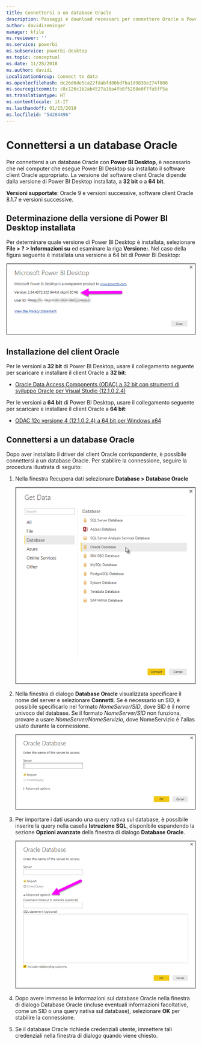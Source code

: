 ```yaml
---
title: Connettersi a un database Oracle
description: Passaggi e download necessari per connettere Oracle a Power BI Desktop
author: davidiseminger
manager: kfile
ms.reviewer: ''
ms.service: powerbi
ms.subservice: powerbi-desktop
ms.topic: conceptual
ms.date: 11/28/2018
ms.author: davidi
LocalizationGroup: Connect to data
ms.openlocfilehash: dc26d6de5ca22fdabfd80bd7ba1d9830e274f808
ms.sourcegitcommit: c8c126c1b2ab4527a16a4fb8f5208e0f7fa5ff5a
ms.translationtype: HT
ms.contentlocale: it-IT
ms.lasthandoff: 01/15/2019
ms.locfileid: "54284496"
---
```

# <a name="connect-to-an-oracle-database"></a>Connettersi a un database Oracle
Per connettersi a un database Oracle con **Power BI Desktop**, è necessario che nel computer che esegue Power BI Desktop sia installato il software client Oracle appropriato. La versione del software client Oracle dipende dalla versione di Power BI Desktop installata, a **32 bit** o a **64 bit**.

**Versioni supportate**: Oracle 9 e versioni successive, software client Oracle 8.1.7 e versioni successive.

## <a name="determining-which-version-of-power-bi-desktop-is-installed"></a>Determinazione della versione di Power BI Desktop installata
Per determinare quale versione di Power BI Desktop è installata, selezionare **File > ? > Informazioni su** ed esaminare la riga **Versione:**. Nel caso della figura seguente è installata una versione a 64 bit di Power BI Desktop:

![](media/desktop-connect-oracle-database/connect-oracle-database_1.png)

## <a name="installing-the-oracle-client"></a>Installazione del client Oracle
Per le versioni a **32 bit** di Power BI Desktop, usare il collegamento seguente per scaricare e installare il client Oracle a **32 bit**:

* [Oracle Data Access Components (ODAC) a 32 bit con strumenti di sviluppo Oracle per Visual Studio (12.1.0.2.4)](http://www.oracle.com/technetwork/topics/dotnet/utilsoft-086879.html)

Per le versioni a **64 bit** di Power BI Desktop, usare il collegamento seguente per scaricare e installare il client Oracle a **64 bit**:

* [ODAC 12c versione 4 (12.1.0.2.4) a 64 bit per Windows x64](http://www.oracle.com/technetwork/database/windows/downloads/index-090165.html)

## <a name="connect-to-an-oracle-database"></a>Connettersi a un database Oracle
Dopo aver installato il driver del client Oracle corrispondente, è possibile connettersi a un database Oracle. Per stabilire la connessione, seguire la procedura illustrata di seguito:

1. Nella finestra Recupera dati selezionare **Database > Database Oracle**
   
   ![](media/desktop-connect-oracle-database/connect-oracle-database_2.png)
2. Nella finestra di dialogo **Database Oracle** visualizzata specificare il nome del server e selezionare **Connetti**. Se è necessario un SID, è possibile specificarlo nel formato *NomeServer/SID*, dove SID è il nome univoco del database. Se il formato *NomeServer/SID* non funziona, provare a usare *NomeServer/NomeServizio*, dove NomeServizio è l'alias usato durante la connessione.
   
   ![](media/desktop-connect-oracle-database/connect-oracle-database_3.png)
3. Per importare i dati usando una query nativa sul database, è possibile inserire la query nella casella **Istruzione SQL**, disponibile espandendo la sezione **Opzioni avanzate** della finestra di dialogo **Database Oracle**.
   
   ![](media/desktop-connect-oracle-database/connect-oracle-database_4.png)
4. Dopo avere immesso le informazioni sul database Oracle nella finestra di dialogo Database Oracle (incluse eventuali informazioni facoltative, come un SID o una query nativa sul database), selezionare **OK** per stabilire la connessione.
5. Se il database Oracle richiede credenziali utente, immettere tali credenziali nella finestra di dialogo quando viene chiesto.

